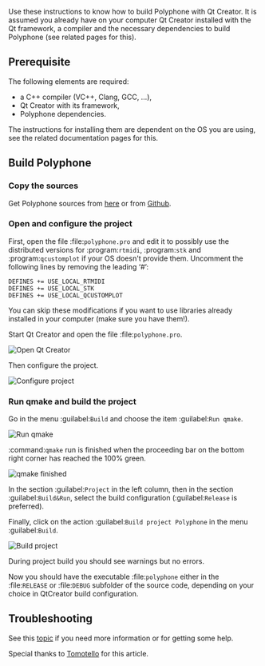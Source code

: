 Use these instructions to know how to build Polyphone with Qt Creator.
It is assumed you already have on your computer Qt Creator installed with the Qt framework, a compiler and the necessary dependencies to build Polyphone (see related pages for this).


## Prerequisite


The following elements are required:

* a C++ compiler (VC++, Clang, GCC, …),
* Qt Creator with its framework,
* Polyphone dependencies.

The instructions for installing them are dependent on the OS you are using, see the related documentation pages for this.


## Build Polyphone


### Copy the sources


Get Polyphone sources from <a href="download" target="_blank">here</a> or from <a href="https://github.com/davy7125/polyphone" target="_blank">Github</a>.


### Open and configure the project


First, open the file :file:`polyphone.pro` and edit it to possibly use the distributed versions for :program:`rtmidi`, :program:`stk` and :program:`qcustomplot` if your OS doesn't provide them.
Uncomment the following lines by removing the leading ‘#’:

```
DEFINES += USE_LOCAL_RTMIDI
DEFINES += USE_LOCAL_STK
DEFINES += USE_LOCAL_QCUSTOMPLOT
```

You can skip these modifications if you want to use libraries already installed in your computer (make sure you have them!).

Start Qt Creator and open the file :file:`polyphone.pro`.


![Open Qt Creator](images/open-Qt-Creator.png "Open Qt Creator")


Then configure the project.

![Configure project](images/configure-project.png "Configure project")


### Run qmake and build the project


Go in the menu :guilabel:`Build` and choose the item :guilabel:`Run qmake`.


![Run qmake](images/run-qmake.png "Run qmake")


:command:`qmake` run is finished when the proceeding bar on the bottom right corner has reached the 100% green.


![qmake finished](images/qmake-finished.png "qmake finished")


In the section :guilabel:`Project` in the left column, then in the section :guilabel:`Build&Run`, select the build configuration (:guilabel:`Release` is preferred).

Finally, click on the action :guilabel:`Build project Polyphone` in the menu :guilabel:`Build`.


![Build project](images/build-project.png "Build project")


During project build you should see warnings but no errors.

Now you should have the executable :file:`polyphone` either in the :file:`RELEASE` or :file:`DEBUG` subfolder of the source code, depending on your choice in QtCreator build configuration.


## Troubleshooting


See this [topic](forum/polyphone/support-bug-reports) if you need more information or for getting some help.


<p class="endpage">Special thanks to <a href="dashboard/820-tomotello">Tomotello</a> for this article.</p>